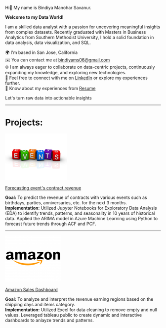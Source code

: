 Hi👋 My name is Bindiya Manohar Savanur.  

**Welcome to my Data World!**   

I am a skilled data analyst with a passion for uncovering meaningful insights from complex datasets. Recently graduated with Masters in Business Analytics from Southern Methodist University, I hold a solid foundation in data analysis, data visualization, and SQL.

🌍  I'm based in San Jose, California  
✉️  You can contact me at bindiyams06@gmail.com  
🌐 I am always eager to collaborate on data-centric projects, continuously expanding my knowledge, and exploring new technologies.  
🤝  Feel free to connect with me on [LinkedIn](https://www.linkedin.com/in/bindiya-savanur06/) or explore my experiences further.  
📄 Know about my experiences from [Resume](https://github.com/bindiyams06/bindiyams06/blob/main/Data%20Analysis%20Resume_BindiyaMS.pdf)  

Let's turn raw data into actionable insights 

---------------------------------------------------------------------------------------------------------------------------------  
# Projects:
<img src="https://github.com/bindiyams06/bindiyams06/blob/main/events.jpg" width="200" height="150" style="margin-right: 20px;"/>

[Forecasting event's contract revenue](https://github.com/bindiyams06/revenue-forecast) 
  <div>
    <strong>Goal:</strong> To predict the revenue of contracts with various events such as birthdays, parties, anniversaries, etc. for the next 3 months.</br>
    <strong>Implementation:</strong> Utilized Jupyter Notebooks for Exploratory Data Analysis (EDA) to identify trends, patterns, and seasonality in 10 years of historical data. Applied the ARIMA model in Azure Machine Learning using Python to forecast future trends through ACF and PCF.
  </div>   

 ----------
  
<img src="https://github.com/bindiyams06/Amazon-Sales-Dashboard/blob/main/amazon-logo.png" width="180" height="150" style="margin-right: 20px;"/> 

[Amazon Sales Dashboard](https://github.com/bindiyams06/Amazon-Sales-Dashboard)   
  <div>
    <strong>Goal:</strong> To analyze and interpret the revenue earning regions based on the shipping days and items category. </br>
    <strong>Implementation:</strong> Utilized Excel for data cleaning to remove empty and null values. Leveraged tableau public to create dynamic and interactive dashboards to anlayze trends and patterns.  
  </div>


